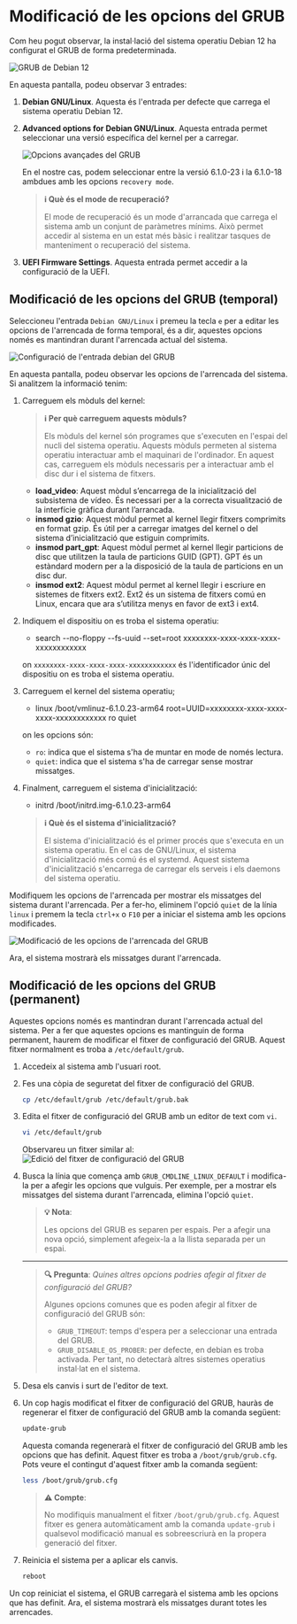 # Modificació de les opcions del GRUB

Com heu pogut observar, la instal·lació del sistema operatiu Debian 12 ha configurat el GRUB de forma predeterminada.

![GRUB de Debian 12](../figures/GRUB/config/grub-debian.png)

En aquesta pantalla, podeu observar 3 entrades:

1. **Debian GNU/Linux**. Aquesta és l'entrada per defecte que carrega el sistema operatiu Debian 12.
2. **Advanced options for Debian GNU/Linux**. Aquesta entrada permet seleccionar una versió específica del kernel per a carregar.

   ![Opcions avançades del GRUB](../figures/GRUB/config/grub-advanced.png)

   En el nostre cas, podem seleccionar entre la versió 6.1.0-23 i la 6.1.0-18 ambdues amb les opcions `recovery mode`.

    > **ℹ️ Què és el mode de recuperació?**
    >
    > El mode de recuperació és un mode d'arrancada que carrega el sistema amb un conjunt de paràmetres mínims. Això permet accedir al sistema en un estat més bàsic i realitzar tasques de manteniment o recuperació del sistema.

3. **UEFI Firmware Settings**. Aquesta entrada permet accedir a la configuració de la UEFI.

## Modificació de les opcions del GRUB (temporal)

Seleccioneu l'entrada `Debian GNU/Linux` i premeu la tecla `e` per a editar les opcions de l'arrencada de forma temporal, és a dir, aquestes opcions només es mantindran durant l'arrencada actual del sistema.

![Configuració de l'entrada `debian` del GRUB](../figures/GRUB/config/grub-config.png)

En aquesta pantalla, podeu observar les opcions de l'arrencada del sistema. Si analitzem la informació tenim:

1. Carreguem els mòduls del kernel:

    > **ℹ️ Per què carreguem aquests mòduls?**
    >
    > Els mòduls del kernel són programes que s'executen en l'espai del nucli del sistema operatiu. Aquests mòduls permeten al sistema operatiu interactuar amb el maquinari de l'ordinador. En aquest cas, carreguem els mòduls necessaris per a interactuar amb el disc dur i el sistema de fitxers.

   - **load_video**: Aquest mòdul s’encarrega de la inicialització del subsistema de vídeo. És necessari per a la correcta visualització de la interfície gràfica durant l’arrancada.
   - **insmod gzio**:  Aquest mòdul permet al kernel llegir fitxers comprimits en format gzip. És útil per a carregar imatges del kernel o del sistema d’inicialització que estiguin comprimits.
   - **insmod part_gpt**: Aquest mòdul permet al kernel llegir particions de disc que utilitzen la taula de particions GUID (GPT). GPT és un estàndard modern per a la disposició de la taula de particions en un disc dur.
   - **insmod ext2**: Aquest mòdul permet al kernel llegir i escriure en sistemes de fitxers ext2. Ext2 és un sistema de fitxers comú en Linux, encara que ara s’utilitza menys en favor de ext3 i ext4.

2. Indiquem el dispositiu on es troba el sistema operatiu:
   - search --no-floppy --fs-uuid --set=root xxxxxxxx-xxxx-xxxx-xxxx-xxxxxxxxxxxx

    on `xxxxxxxx-xxxx-xxxx-xxxx-xxxxxxxxxxxx` és l'identificador únic del dispositiu on es troba el sistema operatiu.

3. Carreguem el kernel del sistema operatiu;

    - linux /boot/vmlinuz-6.1.0.23-arm64 root=UUID=xxxxxxxx-xxxx-xxxx-xxxx-xxxxxxxxxxxx ro quiet

    on les opcions són:

    - `ro`: indica que el sistema s'ha de muntar en mode de només lectura.
    - `quiet`: indica que el sistema s'ha de carregar sense mostrar missatges.
  
4. Finalment, carreguem el sistema d'inicialització:

    - initrd /boot/initrd.img-6.1.0.23-arm64
  
    > **ℹ️ Què és el sistema d'inicialització?**
    >
    > El sistema d'inicialització és el primer procés que s'executa en un sistema operatiu. En el cas de GNU/Linux, el sistema d'inicialització més comú és el systemd. Aquest sistema d'inicialització s'encarrega de carregar els serveis i els daemons del sistema operatiu.

Modifiquem les opcions de l'arrencada per mostrar els missatges del sistema durant l'arrencada. Per a fer-ho, eliminem l'opció `quiet` de la línia `linux` i premem la tecla  `ctrl+x` o `F10` per a iniciar el sistema amb les opcions modificades.

![Modificació de les opcions de l'arrencada del GRUB](../figures/GRUB/config/grub-config-mod.png)

Ara, el sistema mostrarà els missatges durant l'arrencada.

## Modificació de les opcions del GRUB (permanent)

Aquestes opcions només es mantindran durant l'arrencada actual del sistema. Per a fer que aquestes opcions es mantinguin de forma permanent, haurem de modificar el fitxer de configuració del GRUB. Aquest fitxer normalment es troba a `/etc/default/grub`.

1. Accedeix al sistema amb l'usuari root.
2. Fes una còpia de seguretat del fitxer de configuració del GRUB.

    ```bash
    cp /etc/default/grub /etc/default/grub.bak
    ```

3. Edita el fitxer de configuració del GRUB amb un editor de text com `vi`.

    ```bash
    vi /etc/default/grub
    ```

    Observareu un fitxer similar al:
    ![Edició del fitxer de configuració del GRUB](./figures/GRUB/config/grub-edit.png)

4. Busca la línia que comença amb `GRUB_CMDLINE_LINUX_DEFAULT` i modifica-la per a afegir les opcions que vulguis. Per exemple, per a mostrar els missatges del sistema durant l'arrencada, elimina l'opció `quiet`.

    > **💡 Nota**:
    >
    > Les opcions del GRUB es separen per espais. Per a afegir una nova opció, simplement afegeix-la a la llista separada per un espai.

    ---

    > **🔍 Pregunta**: *Quines altres opcions podries afegir al fitxer de configuració del GRUB?*
    >
    > Algunes opcions comunes que es poden afegir al fitxer de configuració del GRUB són:
    > - `GRUB_TIMEOUT`: temps d'espera per a seleccionar una entrada del GRUB.
    > - `GRUB_DISABLE_OS_PROBER`: per defecte, en debian es troba activada. Per tant, no detectarà altres sistemes operatius instal·lat en el sistema.

5. Desa els canvis i surt de l'editor de text.
6. Un cop hagis modificat el fitxer de configuració del GRUB, hauràs de regenerar el fitxer de configuració del GRUB amb la comanda següent:

    ```bash
    update-grub
    ```

    Aquesta comanda regenerarà el fitxer de configuració del GRUB amb les opcions que has definit. Aquest fitxer es troba a `/boot/grub/grub.cfg`. Pots veure el contingut d'aquest fitxer amb la comanda següent:

    ```bash
    less /boot/grub/grub.cfg
    ```

    > **⚠️ Compte**:
    >
    > No modifiquis manualment el fitxer `/boot/grub/grub.cfg`. Aquest fitxer es genera automàticament amb la comanda `update-grub` i qualsevol modificació manual es sobreescriurà en la propera generació del fitxer.

7. Reinicia el sistema per a aplicar els canvis.

    ```bash
    reboot
    ```

Un cop reiniciat el sistema, el GRUB carregarà el sistema amb les opcions que has definit. Ara, el sistema mostrarà els missatges durant totes les arrencades.
